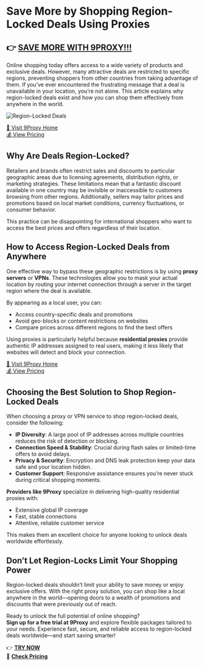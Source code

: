 # Save More by Shopping Region-Locked Deals Using Proxies

## 👉 [SAVE MORE WITH 9PROXY!!!](https://9proxyofficial.short.gy/home-github-james2k4)  
Online shopping today offers access to a wide variety of products and exclusive deals. However, many attractive deals are restricted to specific regions, preventing shoppers from other countries from taking advantage of them. If you’ve ever encountered the frustrating message that a deal is unavailable in your location, you’re not alone. This article explains why region-locked deals exist and how you can shop them effectively from anywhere in the world.

![Region-Locked Deals](https://cdn.securem2.com/commonimages/pages/2021/9/holiday-toy-train.jpg)

[🔗 Visit 9Proxy Home](https://9proxyofficial.short.gy/home-github-james2k4)  
[💰 View Pricing](https://9proxyofficial.short.gy/pricing-github-james2k4)

## Why Are Deals Region-Locked?

Retailers and brands often restrict sales and discounts to particular geographic areas due to licensing agreements, distribution rights, or marketing strategies. These limitations mean that a fantastic discount available in one country may be invisible or inaccessible to customers browsing from other regions. Additionally, sellers may tailor prices and promotions based on local market conditions, currency fluctuations, or consumer behavior.

This practice can be disappointing for international shoppers who want to access the best prices and offers regardless of their location.

## How to Access Region-Locked Deals from Anywhere

One effective way to bypass these geographic restrictions is by using **proxy servers** or **VPNs**. These technologies allow you to mask your actual location by routing your internet connection through a server in the target region where the deal is available.

By appearing as a local user, you can:

- Access country-specific deals and promotions  
- Avoid geo-blocks or content restrictions on websites  
- Compare prices across different regions to find the best offers

Using proxies is particularly helpful because **residential proxies** provide authentic IP addresses assigned to real users, making it less likely that websites will detect and block your connection.

[🔗 Visit 9Proxy Home](https://9proxyofficial.short.gy/home-github-james2k4)  
[💰 View Pricing](https://9proxyofficial.short.gy/pricing-github-james2k4)

## Choosing the Best Solution to Shop Region-Locked Deals

When choosing a proxy or VPN service to shop region-locked deals, consider the following:

- **IP Diversity**: A large pool of IP addresses across multiple countries reduces the risk of detection or blocking.  
- **Connection Speed & Stability**: Crucial during flash sales or limited-time offers to avoid delays.  
- **Privacy & Security**: Encryption and DNS leak protection keep your data safe and your location hidden.  
- **Customer Support**: Responsive assistance ensures you’re never stuck during critical shopping moments.

**Providers like 9Proxy** specialize in delivering high-quality residential proxies with:

- Extensive global IP coverage  
- Fast, stable connections  
- Attentive, reliable customer service

This makes them an excellent choice for anyone looking to unlock deals worldwide effortlessly.

## Don’t Let Region-Locks Limit Your Shopping Power

Region-locked deals shouldn’t limit your ability to save money or enjoy exclusive offers. With the right proxy solution, you can shop like a local anywhere in the world—opening doors to a wealth of promotions and discounts that were previously out of reach.

Ready to unlock the full potential of online shopping?  
**Sign up for a free trial at 9Proxy** and explore flexible packages tailored to your needs. Experience fast, secure, and reliable access to region-locked deals worldwide—and start saving smarter!

👉 [**TRY NOW**](https://9proxyofficial.short.gy/home-github-james2k4)  
💼 [**Check Pricing**](https://9proxyofficial.short.gy/pricing-github-james2k4)
